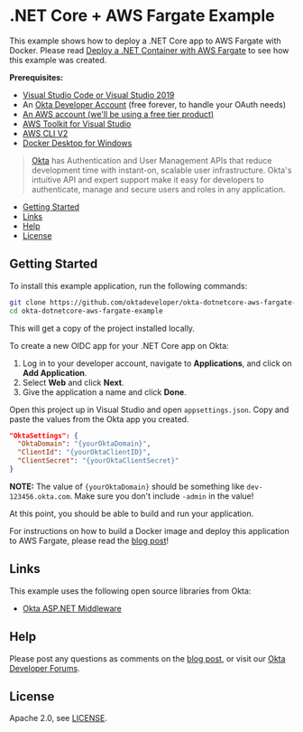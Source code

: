 # .NET Core + AWS Fargate Example
 
This example shows how to deploy a .NET Core app to AWS Fargate with Docker. Please read [Deploy a .NET Container with AWS Fargate](https://developer.okta.com/blog/2020/06/22/deploy-dotnet-container-aws-fargate) to see how this example was created. 

**Prerequisites:** 

- [Visual Studio Code or Visual Studio 2019](https://visualstudio.microsoft.com/downloads/)
- An [Okta Developer Account](https://developer.okta.com/) (free forever, to handle your OAuth needs)
- [An AWS account (we'll be using a free tier product)](https://aws.amazon.com/free)
- [AWS Toolkit for Visual Studio](https://aws.amazon.com/visualstudio/)
- [AWS CLI V2](https://aws.amazon.com/cli/)
- [Docker Desktop for Windows](https://hub.docker.com/editions/community/docker-ce-desktop-windows/)

> [Okta](https://developer.okta.com/) has Authentication and User Management APIs that reduce development time with instant-on, scalable user infrastructure. Okta's intuitive API and expert support make it easy for developers to authenticate, manage and secure users and roles in any application.

* [Getting Started](#getting-started)
* [Links](#links)
* [Help](#help)
* [License](#license)

## Getting Started

To install this example application, run the following commands:

```bash
git clone https://github.com/oktadeveloper/okta-dotnetcore-aws-fargate-example.git
cd okta-dotnetcore-aws-fargate-example
```

This will get a copy of the project installed locally.

To create a new OIDC app for your .NET Core app on Okta:

1. Log in to your developer account, navigate to **Applications**, and click on **Add Application**.
2. Select **Web** and click **Next**. 
3. Give the application a name and click **Done**.

Open this project up in Visual Studio and open `appsettings.json`. Copy and paste the values from the Okta app you created.

```json
"OktaSettings": {
  "OktaDomain": "{yourOktaDomain}",
  "ClientId": "{yourOktaClientID}",
  "ClientSecret": "{yourOktaClientSecret}"
}
```

**NOTE:** The value of `{yourOktaDomain}` should be something like `dev-123456.okta.com`. Make sure you don't include `-admin` in the value!

At this point, you should be able to build and run your application. 

For instructions on how to build a Docker image and deploy this application to AWS Fargate, please read the [blog post](https://developer.okta.com/blog/2020/06/22/deploy-dotnet-container-aws-fargate)!

## Links

This example uses the following open source libraries from Okta:

* [Okta ASP.NET Middleware](https://github.com/okta/okta-aspnet)

## Help

Please post any questions as comments on the [blog post](https://developer.okta.com/blog/2020/06/22/deploy-dotnet-container-aws-fargate), or visit our [Okta Developer Forums](https://devforum.okta.com/).

## License

Apache 2.0, see [LICENSE](LICENSE).
